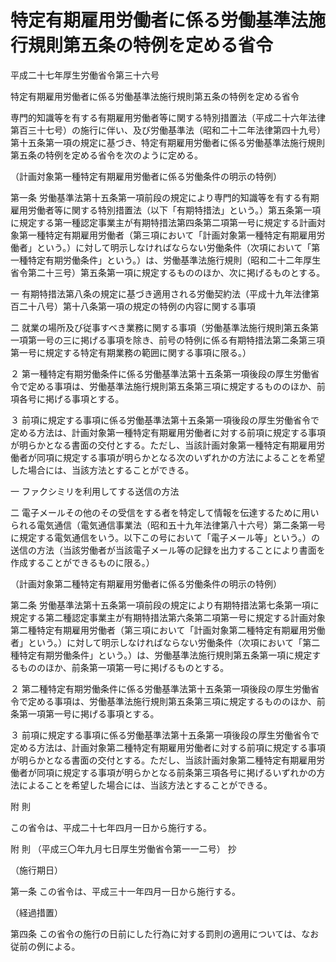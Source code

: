 # 特定有期雇用労働者に係る労働基準法施行規則第五条の特例を定める省令

平成二十七年厚生労働省令第三十六号

特定有期雇用労働者に係る労働基準法施行規則第五条の特例を定める省令

専門的知識等を有する有期雇用労働者等に関する特別措置法（平成二十六年法律第百三十七号）の施行に伴い、及び労働基準法（昭和二十二年法律第四十九号）第十五条第一項の規定に基づき、特定有期雇用労働者に係る労働基準法施行規則第五条の特例を定める省令を次のように定める。

（計画対象第一種特定有期雇用労働者に係る労働条件の明示の特例）

第一条 労働基準法第十五条第一項前段の規定により専門的知識等を有する有期雇用労働者等に関する特別措置法（以下「有期特措法」という。）第五条第一項に規定する第一種認定事業主が有期特措法第四条第二項第一号に規定する計画対象第一種特定有期雇用労働者（第三項において「計画対象第一種特定有期雇用労働者」という。）に対して明示しなければならない労働条件（次項において「第一種特定有期労働条件」という。）は、労働基準法施行規則（昭和二十二年厚生省令第二十三号）第五条第一項に規定するもののほか、次に掲げるものとする。

一 有期特措法第八条の規定に基づき適用される労働契約法（平成十九年法律第百二十八号）第十八条第一項の規定の特例の内容に関する事項

二 就業の場所及び従事すべき業務に関する事項（労働基準法施行規則第五条第一項第一号の三に掲げる事項を除き、前号の特例に係る有期特措法第二条第三項第一号に規定する特定有期業務の範囲に関する事項に限る。）

２ 第一種特定有期労働条件に係る労働基準法第十五条第一項後段の厚生労働省令で定める事項は、労働基準法施行規則第五条第三項に規定するもののほか、前項各号に掲げる事項とする。

３ 前項に規定する事項に係る労働基準法第十五条第一項後段の厚生労働省令で定める方法は、計画対象第一種特定有期雇用労働者に対する前項に規定する事項が明らかとなる書面の交付とする。ただし、当該計画対象第一種特定有期雇用労働者が同項に規定する事項が明らかとなる次のいずれかの方法によることを希望した場合には、当該方法とすることができる。

一 ファクシミリを利用してする送信の方法

二 電子メールその他のその受信をする者を特定して情報を伝達するために用いられる電気通信（電気通信事業法（昭和五十九年法律第八十六号）第二条第一号に規定する電気通信をいう。以下この号において「電子メール等」という。）の送信の方法（当該労働者が当該電子メール等の記録を出力することにより書面を作成することができるものに限る。）

（計画対象第二種特定有期雇用労働者に係る労働条件の明示の特例）

第二条 労働基準法第十五条第一項前段の規定により有期特措法第七条第一項に規定する第二種認定事業主が有期特措法第六条第二項第一号に規定する計画対象第二種特定有期雇用労働者（第三項において「計画対象第二種特定有期雇用労働者」という。）に対して明示しなければならない労働条件（次項において「第二種特定有期労働条件」という。）は、労働基準法施行規則第五条第一項に規定するもののほか、前条第一項第一号に掲げるものとする。

２ 第二種特定有期労働条件に係る労働基準法第十五条第一項後段の厚生労働省令で定める事項は、労働基準法施行規則第五条第三項に規定するもののほか、前条第一項第一号に掲げる事項とする。

３ 前項に規定する事項に係る労働基準法第十五条第一項後段の厚生労働省令で定める方法は、計画対象第二種特定有期雇用労働者に対する前項に規定する事項が明らかとなる書面の交付とする。ただし、当該計画対象第二種特定有期雇用労働者が同項に規定する事項が明らかとなる前条第三項各号に掲げるいずれかの方法によることを希望した場合には、当該方法とすることができる。

附 則

この省令は、平成二十七年四月一日から施行する。

附 則 （平成三〇年九月七日厚生労働省令第一一二号） 抄

（施行期日）

第一条 この省令は、平成三十一年四月一日から施行する。

（経過措置）

第四条 この省令の施行の日前にした行為に対する罰則の適用については、なお従前の例による。
